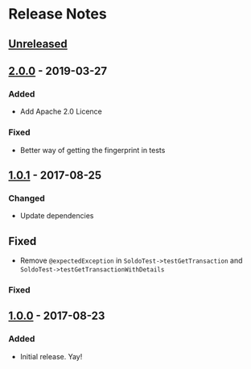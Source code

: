 # Release Notes

## [Unreleased]

## [2.0.0] - 2019-03-27
### Added
- Add Apache 2.0 Licence

### Fixed
- Better way of getting the fingerprint in tests

## [1.0.1] - 2017-08-25
### Changed
- Update dependencies

## Fixed
- Remove `@expectedException` in `SoldoTest->testGetTransaction` and `SoldoTest->testGetTransactionWithDetails`

### Fixed

## [1.0.0] - 2017-08-23
### Added
- Initial release. Yay! 

[Unreleased]: https://github.com/Supermercato24/soldo-php-sdk/compare/2.0.0...HEAD
[2.0.0]: https://github.com/Supermercato24/soldo-php-sdk/compare/1.0.1...2.0.0
[1.0.1]: https://github.com/Supermercato24/soldo-php-sdk/compare/1.0.0...1.0.0
[1.0.0]: https://github.com/Supermercato24/soldo-php-sdk/releases/tag/1.0.0
